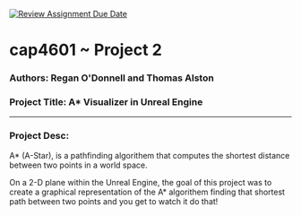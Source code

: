 [![Review Assignment Due Date](https://classroom.github.com/assets/deadline-readme-button-24ddc0f5d75046c5622901739e7c5dd533143b0c8e959d652212380cedb1ea36.svg)](https://classroom.github.com/a/Pe-tOG3u)

# cap4601 ~ Project 2

### Authors: Regan O'Donnell and Thomas Alston

### Project Title: A* Visualizer in Unreal Engine
---
### Project Desc:

A* (A-Star), is a pathfinding algorithem that computes the shortest distance between two points in a world space.

On a 2-D plane within the Unreal Engine, the goal of this project was to create a graphical representation of the A* algorithem finding that shortest path between two points and you get to watch it do that!
